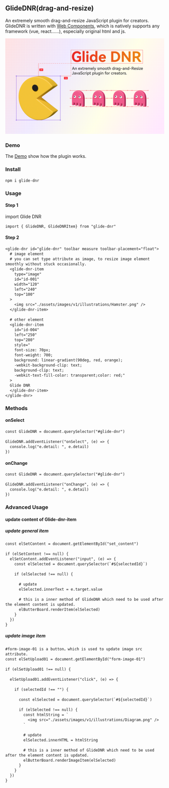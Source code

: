 GlideDNR(drag-and-resize)
---

An extremely smooth drag-and-resize JavaScript plugin for creators. GlideDNR is written with [Web Components](https://developer.mozilla.org/en-US/docs/Web/API/Web_components), which is natively supports any framework (vue, react……), especially original html and js.

![cover](./cover_v1.2.png)

### Demo
The [Demo](https://chnkarl.github.io/glide-dnr/storyboard.html) show how the plugin works.

### Install
```
npm i glide-dnr
```

### Usage

#### Step 1
import Glide DNR
```
import { GlideDNR, GlideDNRItem} from "glide-dnr"
```

#### Step 2
```
<glide-dnr id="glide-dnr" toolbar measure toolbar-placement="float">
  # image element
  # you can set type attribute as image, to resize image element smoothly without stuck occasionally.
  <glide-dnr-item 
    type="image" 
    id="id-001" 
    width="120" 
    left="240" 
    top="100"
  >
    <img src="./assets/images/v1/illustrations/Hamster.png" />
  </glide-dnr-item>

  # other element
  <glide-dnr-item 
    id="id-004" 
    left="250" 
    top="280" 
    style="
    font-size: 70px; 
    font-weight: 700;
    background: linear-gradient(90deg, red, orange); 
    -webkit-background-clip: text; 
    background-clip: text; 
    -webkit-text-fill-color: transparent;color: red;"
  >
  Glide DNR
  </glide-dnr-item>
</glide-dnr>
```

### Methods

#### onSelect
```
const GlideDNR = document.querySelector("#glide-dnr")

GlideDNR.addEventListener("onSelect", (e) => {
  console.log("e.detail: ", e.detail)
})
```

#### onChange
```
const GlideDNR = document.querySelector("#glide-dnr")

GlideDNR.addEventListener("onChange", (e) => {
  console.log("e.detail: ", e.detail)
})
```

### Advanced Usage

#### update content of Glide-dnr-item

##### update general item
```
const elSetContent = document.getElementById("set_content")

if (elSetContent !== null) {
  elSetContent.addEventListener("input", (e) => {
    const elSelected = document.querySelector(`#${selectedId}`)

    if (elSelected !== null) {

      # update
      elSelected.innerText = e.target.value

      # this is a inner method of GlideDNR which need to be used after the element content is updated.
      elButterBoard.renderItem(elSelected)
    }
  })
}
```

##### update image item
```
#form-image-01 is a button，which is used to update image src attribute.
const elSetUpload01 = document.getElementById("form-image-01")

if (elSetUpload01 !== null) {

  elSetUpload01.addEventListener("click", (e) => {

    if (selectedId !== "") {

      const elSelected = document.querySelector(`#${selectedId}`)

      if (elSelected !== null) {
        const htmlString = `
          <img src="./assets/images/v1/illustrations/Diagram.png" />
        `

        # update
        elSelected.innerHTML = htmlString

        # this is a inner method of GlideDNR which need to be used after the element content is updated.
        elButterBoard.renderImageItem(elSelected)
      }
    }
  })
}
```